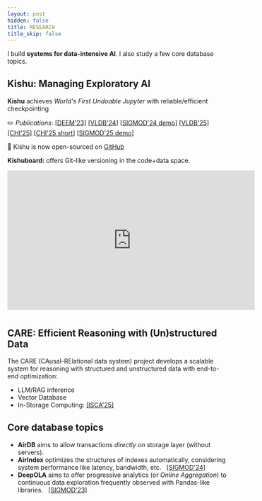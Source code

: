 ```yaml
---
layout: post
hidden: false
title: RESEARCH
title_skip: false
---
```


I build **systems for data-intensive AI**. I also study a few core database topics.

<div style="margin-top: 30px;"></div>

## Kishu: Managing Exploratory AI

**Kishu** achieves *World's First Undoable Jupyter* with reliable/efficient checkpointing  

✏️ *Publications:* 
  [[DEEM'23]](https://arxiv.org/abs/2305.08770)
  [[VLDB'24]](https://arxiv.org/pdf/2309.11083.pdf) 
  [[SIGMOD'24 demo]]()
  [[VLDB'25]](https://arxiv.org/pdf/2406.13856)
  [[CHI'25]](https://arxiv.org/abs/2504.01367) [[CHI'25 short]](https://arxiv.org/abs/2504.01377)
  [[SIGMOD'25 demo]]()

🚀 Kishu is now open-sourced on [GitHub](https://github.com/illinoisdata/kishu)  

**Kishuboard:** offers Git-like versioning in the code+data space.

<iframe width="560" height="315" src="https://www.youtube.com/embed/5yndtZpNDiU?si=4EMcneFM-PHXc1LB" title="YouTube video player" frameborder="0" allow="accelerometer; autoplay; clipboard-write; encrypted-media; gyroscope; picture-in-picture; web-share" referrerpolicy="strict-origin-when-cross-origin" allowfullscreen></iframe>


<div style="margin-top: 40px;"></div>

## CARE: Efficient Reasoning with (Un)structured Data

<p style="margin-bottom: 5px">
The CARE (CAusal-RElational data system) project develops a scalable system 
for reasoning with structured and unstructured data with end-to-end optimization:  
</p>

<ul style="margin-bottom: 5px !important">
<li>LLM/RAG inference</li>
<li>Vector Database</li>
<li>In-Storage Computing: <a href="">[ISCA'25]</a></li>
</ul>


<!-- <p class="post-continue" style="margin-top: 20px;">
	<a href="https://createlab.cs.illinois.edu/c_project.html">See More Projects in CreateLab &rarr;</a>
</p> -->



<div style="margin-top: 30px;"></div>

## Core database topics

- **AirDB** aims to allow transactions *directly on* storage layer (without servers).
- **AirIndex** optimizes the structures of indexes automatically, considering system performance
  like latency, bandwidth, etc. 
  &nbsp; [[SIGMOD'24]](https://arxiv.org/abs/2306.14395)
- **DeepOLA** aims to offer progressive analytics (or *Online Aggregation*) to continuous data
  exploration frequently observed with Pandas-like libraries. 
  &nbsp; [[SIGMOD'23]](https://arxiv.org/abs/2303.04103)
